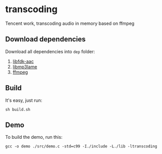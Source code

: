 # transcoding

Tencent work, transcoding audio in memory based on ffmpeg

## Download dependencies

Download all dependencies into `dep` folder:

1. [libfdk-aac](https://github.com/mstorsjo/fdk-aac)
2. [libmp3lame](http://lame.sourceforge.net/)
4. [ffmpeg](https://ffmpeg.org/download.html)

## Build

It's easy, just run:

    sh build.sh

## Demo

To build the demo, run this:

    gcc -o demo ./src/demo.c -std=c99 -I./include -L./lib -ltranscoding
